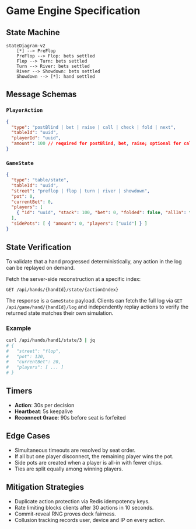 # Game Engine Specification

## State Machine
```mermaid
stateDiagram-v2
    [*] --> PreFlop
    PreFlop --> Flop: bets settled
    Flop --> Turn: bets settled
    Turn --> River: bets settled
    River --> Showdown: bets settled
    Showdown --> [*]: hand settled
```

## Message Schemas

### `PlayerAction`
```json
{
  "type": "postBlind | bet | raise | call | check | fold | next",
  "tableId": "uuid",
  "playerId": "uuid",
  "amount": 100 // required for postBlind, bet, raise; optional for call
}
```

### `GameState`
```json
{
  "type": "table/state",
  "tableId": "uuid",
  "street": "preflop | flop | turn | river | showdown",
  "pot": 0,
  "currentBet": 0,
  "players": [
    { "id": "uuid", "stack": 100, "bet": 0, "folded": false, "allIn": false }
  ],
  "sidePots": [ { "amount": 0, "players": ["uuid"] } ]
}
```

## State Verification

To validate that a hand progressed deterministically, any action in the log can be
replayed on demand.

Fetch the server-side reconstruction at a specific index:

```http
GET /api/hands/{handId}/state/{actionIndex}
```

The response is a `GameState` payload.  Clients can fetch the full log via
`GET /api/game/hand/{handId}/log` and independently replay actions to verify
the returned state matches their own simulation.

### Example

```bash
curl /api/hands/hand1/state/3 | jq
# {
#   "street": "flop",
#   "pot": 120,
#   "currentBet": 20,
#   "players": [ ... ]
# }
```

## Timers

- **Action**: 30s per decision
- **Heartbeat**: 5s keepalive
- **Reconnect Grace**: 90s before seat is forfeited

## Edge Cases

- Simultaneous timeouts are resolved by seat order.
- If all but one player disconnect, the remaining player wins the pot.
- Side pots are created when a player is all-in with fewer chips.
- Ties are split equally among winning players.

## Mitigation Strategies

- Duplicate action protection via Redis idempotency keys.
- Rate limiting blocks clients after 30 actions in 10 seconds.
- Commit-reveal RNG proves deck fairness.
- Collusion tracking records user, device and IP on every action.

